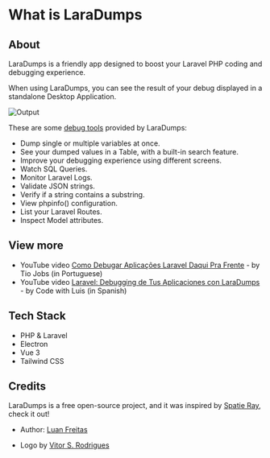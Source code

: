 # What is LaraDumps

## About

LaraDumps is a friendly app designed to boost your Laravel PHP coding and debugging experience.

When using LaraDumps, you can see the result of your debug displayed in a standalone Desktop Application.

![Output](/_media/app_homepage.png)

These are some [debug tools](/debug/usage?id=debug-functions) provided by LaraDumps:

- Dump single or multiple variables at once.
- See your dumped values in a Table, with a built-in search feature.
- Improve your debugging experience using different screens.
- Watch SQL Queries.
- Monitor Laravel Logs.
- Validate JSON strings.
- Verify if a string contains a substring.
- View phpinfo() configuration.
- List your Laravel Routes.
- Inspect Model attributes.

## View more

- YouTube video [Como Debugar Aplicações Laravel Daqui Pra Frente](https://www.youtube.com/watch?v=IJqJGvEhqp0) - by Tio Jobs (in Portuguese)
- YouTube video [Laravel: Debugging de Tus Aplicaciones con LaraDumps](https://www.youtube.com/watch?v=R-5SlKBt72w) - by Code with Luis (in Spanish)

## Tech Stack

- PHP & Laravel
- Electron
- Vue 3
- Tailwind CSS

## Credits

LaraDumps is a free open-source project, and it was inspired by [Spatie Ray](https://github.com/spatie/ray), check it out!

- Author: [Luan Freitas](https://github.com/luanfreitasdev)

- Logo by [Vitor S. Rodrigues](https://github.com/vs0uz4)
